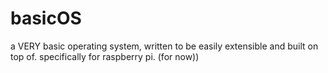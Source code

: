 # basicOS
a VERY basic operating system, written to be easily extensible and built on top of. specifically for raspberry pi. (for now))
